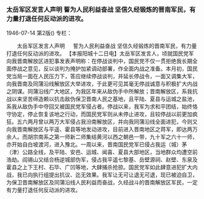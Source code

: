 ### 太岳军区发言人声明  誓为人民利益奋战  坚信久经锻炼的晋南军民，有力量打退任何反动派的进攻。

1946-07-14
第2版()
专栏：

　　太岳军区发言人声明
　  誓为人民利益奋战
    坚信久经锻炼的晋南军民，有力量打退任何反动派的进攻。
    【本报阳城十二日电】太岳军区发言人，顷就国民党军向我晋南解放区进犯事发表声明称：在停战谈判中，国民党不仅一贯拒绝我长期全面停战之意见，反以谈判为掩护加紧调动部署，作全面内战之准备。本月初，国民党当局一面在人民压力下，答应继续停战谈判，并延长停战令，一面又调集大军，向我晋南及同蒲沿线解放区大举进攻，于此更可见其毫无停战诚意与积极扩大内战之阴谋。同蒲沿线广大地区，为我区年来从敌伪手中所解放；晋南解放区，系我抗战以来坚苦缔造赖以抗击敌伪保卫晋南人民之基地，且平陆、夏县与运城之盐池，系我从敌伪手中夺回又被国民党军侵占者。停战以来，我军为求和平团结，始终恪守协定，停止恢复该地之行动，而国民党军则从未停止进攻，且较停战以前更加疯狂。五六两月曾以两万大军侵占我汾南解放区，并向我同蒲沿线全面进犯，今则又向我晋南解放区与平遥、霍县等地发动进攻，目前进入晋南地区之蒋军，即达两万余人。而胡宗南系之第一师新二师集结黄河以西之朝邑一带，九十军之六十一师，亦开始自白坡渡河，进入豫北。一周以来，晋南国民党军已侵占我运（城）茅（津）公路全线，及平陆、安邑、运城、闻喜、夏县大部地区，当地群众均遭空前浩劫。阎锡山又结合杨逆城部伪军，侵占我平遥七黎基、岳壁源祠、赵壁、东泉及霍县之上下王村、石毕、广凹等地，大肆捕杀抢掠。国民党军如此肆意进犯扩大内战，我已向执行组提出抗议、迄无效果。我军让无可让退无可退，现已被迫自卫，为保卫晋南解放区及同蒲沿线人民利益而奋战，久经战斗的晋南解放区军民，一定有力量打退任何反动派的进攻。
